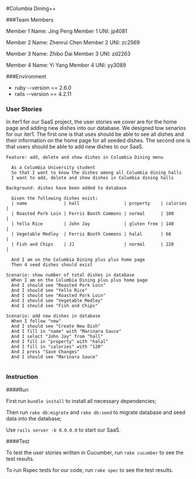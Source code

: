 #Columbia Dining++



###Team Members

Member 1 Name: Jing Peng
Member 1 UNI: jp4081

Member 2 Name: Zhenrui Chen
Member 2 UNI: zc2569

Member 3 Name: Zhibo Dai
Member 3 UNI: zd2263

Member 4 Name: Yi Yang
Member 4 UNI: yy3089



###Environment

- ruby --version == 2.6.0
- rails --version == 4.2.11



### User Stories

In iter1 for our SaaS project, the user stories we cover are for the home page and adding new dishes into our database. We designed tow senarios for our iter1. The first one is that uses should be able to see all dishes and their information on the home page for all seeded dishes. The second one is that users should be able to add new dishes to our SaaS.

```
Feature: add, delete and show dishes in Columbia Dining menu

  As a Columbia University student
  So that I want to know the dishes among all Columbia dining halls
  I want to add, delete and show dishes in Columbia dining halls

Background: dishes have been added to database

  Given the following dishes exist:
  | name              | hall                 | property    | calories |
  | Roasted Pork Loin | Ferris Booth Commons | normal      | 100      |
  | Yello Rice        | John Jay             | gluten free | 140      |
  | Vegetable Medley  | Ferris Booth Commons | halal       | 60       |
  | Fish and Chips    | JJ                   | normal      | 220      |

  And I am on the Columbia Dining plus plus home page
  Then 4 seed dishes should exist

Scenario: show number of total dishes in database
  When I am on the Columbia Dining plus plus home page
  And I should see "Roasted Pork Loin"
  And I should see "Yello Rice"
  And I should see "Roasted Pork Loin"
  And I should see "Vegetable Medley"
  And I should see "Fish and Chips"

Scenario: add new dishes in database
  When I follow "new"
  And I should see "Create New Dish"
  And I fill in "name" with "Marinara Sauce"
  And I select "John Jay" from "hall"
  And I fill in "property" with "halal"
  And I fill in "calories" with "120"
  And I press "Save Changes"
  And I should see "Marinara Sauce"
  
```





### Instruction

####Run

First run `bundle install` to install all necessary dependencies;

Then run `rake db:migrate` and `rake db:seed` to migrate database and seed data into the database;

Use `rails server -b 0.0.0.0` to start our SaaS.



####Test

To test the user stories written in Cucumber, run `rake cucumber` to see the test results.

To run Rspec tests for our code, run `rake spec` to see the test results.

